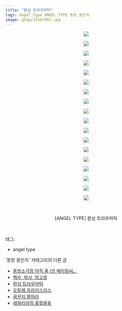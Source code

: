 ```yaml
---
title: "환상 트라우마틱"
tags: angel_type ANGEL_TYPE 동방_동인지
image: ghap/1250/001.jpg
---
```

<div class="article">
<p style="text-align: center; clear: none; float: none;"><img src="{{ site.nasurl }}/ghap/1250/001.jpg"/></p>
<p style="text-align: center; clear: none; float: none;"><img src="{{ site.nasurl }}/ghap/1250/002.jpg"/></p>
<p style="text-align: center; clear: none; float: none;"><img src="{{ site.nasurl }}/ghap/1250/003.jpg"/></p>
<p style="text-align: center; clear: none; float: none;"><img src="{{ site.nasurl }}/ghap/1250/004.jpg"/></p>
<p style="text-align: center; clear: none; float: none;"><img src="{{ site.nasurl }}/ghap/1250/005.jpg"/></p>
<p style="text-align: center; clear: none; float: none;"><img src="{{ site.nasurl }}/ghap/1250/006.jpg"/></p>
<p style="text-align: center; clear: none; float: none;"><img src="{{ site.nasurl }}/ghap/1250/007.jpg"/></p>
<p style="text-align: center; clear: none; float: none;"><img src="{{ site.nasurl }}/ghap/1250/008.jpg"/></p>
<p style="text-align: center; clear: none; float: none;"><img src="{{ site.nasurl }}/ghap/1250/009.jpg"/></p>
<p style="text-align: center; clear: none; float: none;"><img src="{{ site.nasurl }}/ghap/1250/010.jpg"/></p>
<p style="text-align: center; clear: none; float: none;"><img src="{{ site.nasurl }}/ghap/1250/011.jpg"/></p>
<p style="text-align: center; clear: none; float: none;"><img src="{{ site.nasurl }}/ghap/1250/012.jpg"/></p>
<p style="text-align: center; clear: none; float: none;"><img src="{{ site.nasurl }}/ghap/1250/013.jpg"/></p>
<p style="text-align: center; clear: none; float: none;"><img src="{{ site.nasurl }}/ghap/1250/014.jpg"/></p>
<p style="text-align: center; clear: none; float: none;"><img src="{{ site.nasurl }}/ghap/1250/015.jpg"/></p>
<p style="text-align: center; clear: none; float: none;"><img src="{{ site.nasurl }}/ghap/1250/016.jpg"/></p>
<p style="text-align: center; clear: none; float: none;"><img src="{{ site.nasurl }}/ghap/1250/017.jpg"/></p>
<p style="text-align: center; clear: none; float: none;"><img src="{{ site.nasurl }}/ghap/1250/018.jpg"/></p>
<p style="text-align: center; clear: none; float: none;"><br/></p>
<p style="text-align: center; clear: none; float: none;">[ANGEL TYPE] 환상 트라우마틱</p>
<p><br/></p>
</div><div class="tagTrail">
<p>태그: </p>
<ul>
<li>angel type</li>
</ul>
</div><div class="another">
<p>'동방 동인지' 카테고리의 다른 글</p>
<ul>
<li><a href="/2016-07-31-ghap_1252">동방소극장 아직 좀 더! 메이링씨。</a></li>
<li><a href="/2016-07-31-ghap_1251">백수, 박사, 여고생</a></li>
<li><a href="/2016-07-31-ghap_1250">환상 트라우마틱</a></li>
<li><a href="/2016-07-30-ghap_1248">오토메 프라이스리스</a></li>
<li><a href="/2016-07-30-ghap_1247">꿈꾸지 말아라</a></li>
<li><a href="/2016-07-30-ghap_1245">레밀리아의 흡혈충동</a></li>
</ul>
</div><div class="cb_module cb_fluid">
<div class="cb_wrt cb_profile">
</div><!-- commentList close -->
</div>
<br/>
<p id="refer"></p>
<br/>
